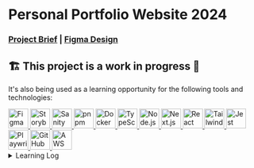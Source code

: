 <!-- markdownlint-disable -->
# Personal Portfolio Website 2024
### [Project Brief](https://docs.google.com/document/d/1xX3JyhCoY1ZcdFDHziUkMAU3QRtyvLnhaLeK502Ml9o/edit?usp=sharing) | [Figma Design](https://www.figma.com/file/vvyBG2wZJKSlHk0ZiEVzrd/Personal-Portfolio-Website-2024?type=design&node-id=5%3A25&mode=design&t=0Yfu1uf0oAzN5K2X-1)

## 🏗️ This project is a work in progress 🚧

It's also being used as a learning opportunity for the following tools and technologies:



<!-- Figma -->
<a href="https://www.figma.com/" target="_blank" rel="noreferrer">
  <img src="https://www.vectorlogo.zone/logos/figma/figma-icon.svg" alt="Figma Logo" width="40" height="40"/>
</a>
<!-- Storybook -->
<a href="https://storybook.js.org/" target="_blank" rel="noreferrer">
  <img src="https://cdn.jsdelivr.net/gh/devicons/devicon/icons/storybook/storybook-original.svg" alt="Storybook Logo" width="40" height="40"/>
</a>
<!-- Sanity -->
<a href="https://www.sanity.io/" target="_blank" rel="noreferrer">
  <img src="https://cdn.jsdelivr.net/gh/devicons/devicon/icons/sanity/sanity-original.svg" alt="Sanity Logo" width="40" height="40"/>
</a>
<!-- pnpm -->
<a href="https://pnpm.io/" target="_blank" rel="noreferrer">
  <img src="https://cdn.jsdelivr.net/gh/devicons/devicon/icons/pnpm/pnpm-original-wordmark.svg" alt="pnpm Logo" width="40" height="40"/>
</a>
<!-- Docker -->
<a href="https://www.docker.com/" target="_blank" rel="noreferrer">
  <img src="https://cdn.jsdelivr.net/gh/devicons/devicon/icons/docker/docker-plain-wordmark.svg" alt="Docker Logo" width="40" height="40"/>
</a>
<!-- TypeScript -->
<a href="https://www.typescriptlang.org/" target="_blank" rel="noreferrer">
  <img src="https://cdn.jsdelivr.net/gh/devicons/devicon/icons/typescript/typescript-original.svg" alt="TypeScript Logo" width="40" height="40"/>
</a>
<!-- Node.js -->
<a href="https://nodejs.org/en/about" target="_blank" rel="noreferrer">
  <img src="https://cdn.jsdelivr.net/gh/devicons/devicon/icons/nodejs/nodejs-plain-wordmark.svg" alt="Node.js Logo" width="40" height="40"/>
</a>
<!-- Next.js -->
<a href="https://nextjs.org/" target="_blank" rel="noreferrer">
  <img src="https://cdn.jsdelivr.net/gh/devicons/devicon/icons/nextjs/nextjs-original.svg" alt="Next.js Logo" width="40" height="40"/>
</a>
<!-- React -->
<a href="https://reactjs.org/" target="_blank" rel="noreferrer">
  <img src="https://cdn.jsdelivr.net/gh/devicons/devicon/icons/react/react-original.svg" alt="React Logo" width="40" height="40"/>
</a>
<!-- Tailwind CSS -->
<a href="https://tailwindcss.com/" target="_blank" rel="noreferrer">
  <img src="https://cdn.jsdelivr.net/gh/devicons/devicon/icons/tailwindcss/tailwindcss-original.svg" alt="Tailwind CSS Logo" width="40" height="40"/>
</a>
<!-- Jest -->
<a href="https://jestjs.io/" target="_blank" rel="noreferrer">
  <img src="https://cdn.jsdelivr.net/gh/devicons/devicon/icons/jest/jest-plain.svg" alt="Jest Logo" width="40" height="40"/>
</a>
<!-- Playwright -->
<a href="https://playwright.dev/" target="_blank" rel="noreferrer">
  <img src="https://cdn.jsdelivr.net/gh/devicons/devicon@latest/icons/playwright/playwright-original.svg" alt="Playwright Logo" width="40" height="40"/>
</a>
<!-- GitHub Actions -->
<a href="https://github.com/features/actions" target="_blank" rel="noreferrer">
  <img src="https://cdn.jsdelivr.net/gh/devicons/devicon@latest/icons/githubactions/githubactions-original.svg" alt="GitHub Actions Logo" width="40" height="40"/>
</a>
<!-- Amazon Web Services -->
<a href="https://aws.amazon.com/" target="_blank" rel="noreferrer">
  <img src="https://cdn.jsdelivr.net/gh/devicons/devicon@latest/icons/amazonwebservices/amazonwebservices-plain-wordmark.svg" alt="AWS Logo" width="40" height="40"/>
</a>




<details>
<summary>Learning Log</summary>
<br>

<details>
  <summary>Project Management</summary>
<br>
  
  - Making a project brief.
  - Separation of concerns to different team member roles.
  - Using GitHub projects more effectively.
    - Separating the backlog into swimlanes based on team member roles.
    - Setting up priority, size, role, and roadmap views.
  - Agile Methodology.
    - Recognizing that project requirements can change over time. Avoid making concrete decisions and always overestimate based on historical data at the start when you know understand the least about the project (Cone of uncertainty).
    - Working in sprints.
    - Avoiding multitasking.
    - The only measure of progress is working software.
    - Let the team make the decisions.

  
  </details>

<details>
  <summary>UI/UX Design</summary>
<br>
  
  - Doing UX research and identifying user groups.
  - Making low-fidelity and high-fidelity wireframes.
  - Gathering inspiration from [UI Patterns](https://ui-patterns.com/), [Tuk](https://tuk.dev/), [Awwards](https://www.awwwards.com/), and [Dribbble](https://dribbble.com/).
  - Using components with properties, variables, styles, and auto layout.
  - Making glassmorphic components.
  - Creating a responsive type scale that integrates tightly with components.
  - Creating a color palette based on standardized tailwind colors.
  - Relying on existing tailwind primitive tokens, and mapping them to semantic tokens for component development.
  - Creating a UI Kit and building components on top of it.
  - Iterating on past designs and coming up with different variations to compare side-by-side.
  - Creating prototypes with hover, click, and scroll interactions.

  </details>

  <details>
  <summary>Front-End Development</summary>
<br>

  - Using [pnpm](https://pnpm.io/) instead of npm or yarn.
  - Setting up [only-allow](https://github.com/supanpanCn/npm-only-allow) to enforce the use of pnpm instead of npm.
  - Adding custom scripts to the package.json.
  - Using TypeScript properly (Primitive types, function types, complex types, union types, type narrowing, object types/interfaces, type extensions, type nesting).
  - Using [Chrome DevTools](https://developer.chrome.com/docs/devtools/) and [React DevTools](https://react.dev/learn/react-developer-tools) for debugging.
  - Building UI components bottom up (or inside out) using [Storybook](https://storybook.js.org/) instead of top down (outside in).
  - Configuring linting with [ESLint](https://eslint.org/) and [Prettier](https://prettier.io/).

  </details>

  <details>
  <summary>Back-End Development</summary>

  - Setting up GitHub Actions for CI/CD on cloud.
  - Creating modular, reusable actions with the option of skipping e2e tests because they take so long.
  - Caching artifacts between workflow runs with timeouts to save time and resources.
  - Using [Act](https://nektosact.com/) to test GitHub Actions locally which uses the Docker engine.

<br>
    
- Containerizing on Docker.

  </details>

</details>
